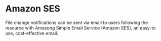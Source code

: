 # Amazon SES

File change notifications can be sent via email to users following the resource with Amazong Simple Email Service (Amazon SES), an easy-to use, cost-effective email.

